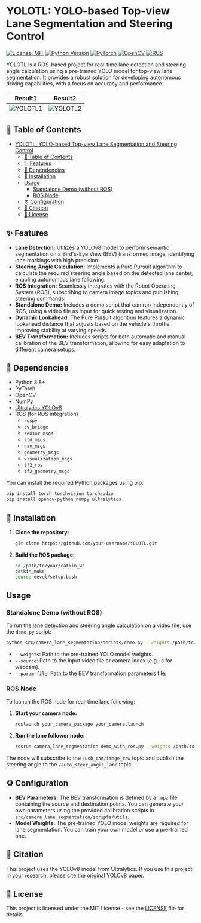 # YOLOTL: YOLO-based Top-view Lane Segmentation and Steering Control

[![License: MIT](https://img.shields.io/badge/License-MIT-yellow.svg)](https://opensource.org/licenses/MIT)
[![Python Version](https://img.shields.io/badge/python-3.8+-blue.svg)](https://www.python.org/downloads/)
[![PyTorch](https://img.shields.io/badge/PyTorch-%23EE4C2C.svg?style=for-the-badge&logo=PyTorch&logoColor=white)](https://pytorch.org/)
[![OpenCV](https://img.shields.io/badge/OpenCV-%235C3EE8.svg?style=for-the-badge&logo=OpenCV&logoColor=white)](https://opencv.org/)
[![ROS](https://img.shields.io/badge/ROS-%2322314E.svg?style=for-the-badge&logo=ROS&logoColor=white)](http://www.ros.org/)

YOLOTL is a ROS-based project for real-time lane detection and steering angle calculation using a pre-trained YOLO model for top-view lane segmentation. It provides a robust solution for developing autonomous driving capabilities, with a focus on accuracy and performance.

| Result1 | Result2 |
| :---: | :---: |
| ![YOLOTL1](./YOLOTL1.gif) | ![YOLOTL2](./YOLOTL2.gif) |

## 📜 Table of Contents

- [YOLOTL: YOLO-based Top-view Lane Segmentation and Steering Control](#yolotl-yolo-based-top-view-lane-segmentation-and-steering-control)
  - [📜 Table of Contents](#-table-of-contents)
  - [✨ Features](#-features)
  - [🔧 Dependencies](#-dependencies)
  - [🚀 Installation](#-installation)
  - [Usage](#usage)
    - [Standalone Demo (without ROS)](#standalone-demo-without-ros)
    - [ROS Node](#ros-node)
  - [⚙️ Configuration](#️-configuration)
  - [📝 Citation](#-citation)
  - [📄 License](#-license)

## ✨ Features

*   **Lane Detection:** Utilizes a YOLOv8 model to perform semantic segmentation on a Bird's-Eye View (BEV) transformed image, identifying lane markings with high precision.
*   **Steering Angle Calculation:** Implements a Pure Pursuit algorithm to calculate the required steering angle based on the detected lane center, enabling autonomous lane following.
*   **ROS Integration:** Seamlessly integrates with the Robot Operating System (ROS), subscribing to camera image topics and publishing steering commands.
*   **Standalone Demo:** Includes a demo script that can run independently of ROS, using a video file as input for quick testing and visualization.
*   **Dynamic Lookahead:** The Pure Pursuit algorithm features a dynamic lookahead distance that adjusts based on the vehicle's throttle, improving stability at varying speeds.
*   **BEV Transformation:** Includes scripts for both automatic and manual calibration of the BEV transformation, allowing for easy adaptation to different camera setups.

## 🔧 Dependencies

*   Python 3.8+
*   PyTorch
*   OpenCV
*   NumPy
*   [Ultralytics YOLOv8](https://github.com/ultralytics/ultralytics)
*   ROS (for ROS integration)
    *   `rospy`
    *   `cv_bridge`
    *   `sensor_msgs`
    *   `std_msgs`
    *   `nav_msgs`
    *   `geometry_msgs`
    *   `visualization_msgs`
    *   `tf2_ros`
    *   `tf2_geometry_msgs`

You can install the required Python packages using pip:

```bash
pip install torch torchvision torchaudio
pip install opencv-python numpy ultralytics
```

## 🚀 Installation

1.  **Clone the repository:**

    ```bash
    git clone https://github.com/your-username/YOLOTL.git
    ```

2.  **Build the ROS package:**

    ```bash
    cd /path/to/your/catkin_ws
    catkin_make
    source devel/setup.bash
    ```

## Usage

### Standalone Demo (without ROS)

To run the lane detection and steering angle calculation on a video file, use the `demo.py` script:

```bash
python src/camera_lane_segmentation/scripts/demo.py --weights /path/to/your/weights.pt --source /path/to/your/video.mp4 --param-file /path/to/your/bev_params.npz
```

*   `--weights`: Path to the pre-trained YOLO model weights.
*   `--source`: Path to the input video file or camera index (e.g., `0` for webcam).
*   `--param-file`: Path to the BEV transformation parameters file.

### ROS Node

To launch the ROS node for real-time lane following:

1.  **Start your camera node:**

    ```bash
    roslaunch your_camera_package your_camera.launch
    ```

2.  **Run the lane follower node:**

    ```bash
    rosrun camera_lane_segmentation demo_with_ros.py --weights /path/to/your/weights.pt --param-file /path/to/your/bev_params.npz
    ```

The node will subscribe to the `/usb_cam/image_raw` topic and publish the steering angle to the `/auto_steer_angle_lane` topic.

## ⚙️ Configuration

*   **BEV Parameters:** The BEV transformation is defined by a `.npz` file containing the source and destination points. You can generate your own parameters using the provided calibration scripts in `src/camera_lane_segmentation/scripts/utils`.
*   **Model Weights:** The pre-trained YOLO model weights are required for lane segmentation. You can train your own model or use a pre-trained one.

## 📝 Citation

This project uses the YOLOv8 model from Ultralytics. If you use this project in your research, please cite the original YOLOv8 paper.

## 📄 License

This project is licensed under the MIT License - see the [LICENSE](LICENSE) file for details.
